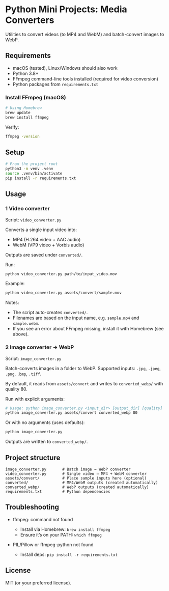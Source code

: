 # Python Mini Projects: Media Converters

Utilities to convert videos (to MP4 and WebM) and batch-convert images to WebP.

## Requirements

- macOS (tested), Linux/Windows should also work
- Python 3.8+
- FFmpeg command-line tools installed (required for video conversion)
- Python packages from `requirements.txt`

### Install FFmpeg (macOS)

```bash
# Using Homebrew
brew update
brew install ffmpeg
```

Verify:

```bash
ffmpeg -version
```

## Setup

```bash
# From the project root
python3 -m venv .venv
source .venv/bin/activate
pip install -r requirements.txt
```

## Usage

### 1 Video converter

Script: `video_converter.py`

Converts a single input video into:
- MP4 (H.264 video + AAC audio)
- WebM (VP9 video + Vorbis audio)

Outputs are saved under `converted/`.

Run:

```bash
python video_converter.py path/to/input_video.mov
```

Example:

```bash
python video_converter.py assets/convert/sample.mov
```

Notes:
- The script auto-creates `converted/`.
- Filenames are based on the input name, e.g. `sample.mp4` and `sample.webm`.
- If you see an error about FFmpeg missing, install it with Homebrew (see above).

### 2 Image converter → WebP

Script: `image_converter.py`

Batch-converts images in a folder to WebP. Supported inputs: `.jpg`, `.jpeg`, `.png`, `.bmp`, `.tiff`.

By default, it reads from `assets/convert` and writes to `converted_webp/` with quality 80.

Run with explicit arguments:

```bash
# Usage: python image_converter.py <input_dir> [output_dir] [quality]
python image_converter.py assets/convert converted_webp 80
```

Or with no arguments (uses defaults):

```bash
python image_converter.py
```

Outputs are written to `converted_webp/`.

## Project structure

```
image_converter.py       # Batch image → WebP converter
video_converter.py       # Single video → MP4 + WebM converter
assets/convert/          # Place sample inputs here (optional)
converted/               # MP4/WebM outputs (created automatically)
converted_webp/          # WebP outputs (created automatically)
requirements.txt         # Python dependencies
```

## Troubleshooting

- ffmpeg: command not found
  - Install via Homebrew: `brew install ffmpeg`
  - Ensure it’s on your PATH: `which ffmpeg`

- PIL/Pillow or ffmpeg-python not found
  - Install deps: `pip install -r requirements.txt`

## License

MIT (or your preferred license).
